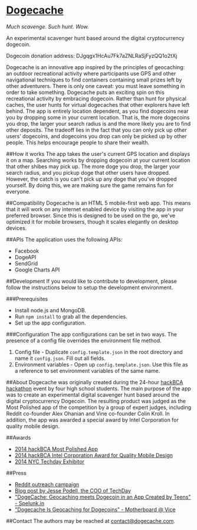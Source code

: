 [Dogecache](http://www.dogecache.com)
==================================
*Much scavenge. Such hunt. Wow.*

An experimental scavenger hunt based around the digital cryptocurrency dogecoin.

Dogecoin donation address: DJgqgx1HcAu7Fk7aZNLRaSjFyzQQ1o2tXj

Dogecache is an innovative app inspired by the principles of geocaching: an outdoor recreational activity where participants use GPS and other navigational techniques to find containers containing small prizes left by other adventurers. There is only one caveat: you must leave something in order to take something. Dogecache puts an exciting spin on this recreational activity by embracing dogecoin. Rather than hunt for physical caches, the user hunts for virtual dogecaches that other explorers have left behind. The app is entirely location dependent, as you find dogecoins near you by dropping some in your current location. That is, the more dogecoins you drop, the larger your search radius is and the more likely you are to find other deposits. The tradeoff lies in the fact that you can only pick up other users’ dogecoins, and dogecoins you drop can only be picked up by other people. This helps encourage people to share their wealth.


##How it works
The app takes the user's current GPS location and displays it on a map. Searching works by dropping dogecoin at your current location that other shibes may pick up. The more doge you drop, the larger your search radius, and you pickup doge that other users have dropped. However, the catch is you can't pick up any doge that you've dropped yourself. By doing this, we are making sure the game remains fun for everyone.

##Compatibility
Dogecache is an HTML 5 mobile-first web app. This means that it will work on any internet enabled device by visiting the app in your preferred browser. Since this is designed to be used on the go, we've optimized it for mobile browsers, though it scales elegantly on desktop devices.

##APIs
The application uses the following APIs:

* Facebook
* DogeAPI
* SendGrid
* Google Charts API

##Development
If you would like to contribute to development, please follow the instructions below to setup the development environment.

###Prerequisites
* Install node.js and MongoDB.
* Run `npm install` to grab all the dependencies.
* Set up the app configuration.

###Configuration
The app configurations can be set in two ways. The presence of a config file overrides the environment file method.

1. Config file - Duplicate `config.template.json` in the root directory and name it `config.json`. Fill out all fields.
2. Environment variables - Open up `config.template.json`. Use this file as a reference to set environment variables of the same name.

##About
Dogecache was originally created during the 24-hour [hackBCA hackathon](http://hackbca2014.challengepost.com/) event by four high school students. The main purpose of the app was to create an experimental digital scavenger hunt based around the digital cryptocurrency Dogecoin. The resulting product was judged as the Most Polished app of the competition by a group of expert judges, including Reddit co-founder Alex Ohanian and Vine co-founder Colin Kroll. In addition, the app was awarded a special award by Intel Corporation for quality mobile design.

##Awards
* [2014 hackBCA Most Polished App](http://hackbca.com/prizes.html)
* [2014 hackBCA Intel Corporation Award for Quality Mobile Design](http://hackbca.com/prizes.html)
* [2014 NYC Techday Exhibitor](https://nytechday.com/startups/dogecache)

##Press
* [Reddit outreach campaign](http://www.reddit.com/r/dogecoin/comments/2282ln/hi_shibes_we_are_high_schoolers_who_have_been/)
* [Blog post by Jesse Podell, the COO of TechDay](http://www.jessepodell.com/hackbca/)
* ["DogeCache: Geocaching meets Dogecoin in an App Created by Teens" - Spelunk.in](http://spelunk.in/2014/04/24/dogecache-geocaching-meets-dogecoin-in-an-app-created-by-teens/)
* ["Dogecache Is Geocaching for Dogecoins" - Motherboard @ Vice](http://motherboard.vice.com/read/dogecache-is-geocaching-for-dogecoins)

##Contact
The authors may be reached at [contact@dogecache.com](mailto:contact@dogecache.com).